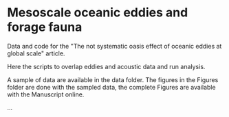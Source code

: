 # Mesoscale oceanic eddies and forage fauna 

Data and code for the "The not systematic oasis effect of oceanic eddies at global scale" article. 

Here the scripts to overlap eddies and acoustic data and run analysis.

A sample of data are available in the data folder. The figures in the Figures folder are done with the sampled data, the complete Figures are available with the Manuscript online.

...

